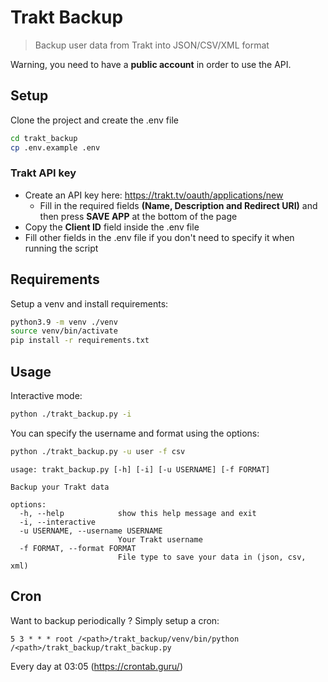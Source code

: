 # Trakt Backup

> Backup user data from Trakt into JSON/CSV/XML format

Warning, you need to have a **public account** in order to use the API.

## Setup

Clone the project and create the .env file

```bash
cd trakt_backup
cp .env.example .env
```

### Trakt API key

- Create an API key here: https://trakt.tv/oauth/applications/new
  - Fill in the required fields <b>(Name, Description and Redirect URI)</b> and then press <b>SAVE APP</b> at the bottom of the page
- Copy the **Client ID** field inside the .env file
- Fill other fields in the .env file if you don't need to specify it when running the script

## Requirements

Setup a venv and install requirements:

```bash
python3.9 -m venv ./venv
source venv/bin/activate
pip install -r requirements.txt 
```

## Usage

Interactive mode:

```bash 
python ./trakt_backup.py -i
```

You can specify the username and format using the options:

```bash
python ./trakt_backup.py -u user -f csv
```

```
usage: trakt_backup.py [-h] [-i] [-u USERNAME] [-f FORMAT]

Backup your Trakt data

options:
  -h, --help            show this help message and exit
  -i, --interactive
  -u USERNAME, --username USERNAME
                        Your Trakt username
  -f FORMAT, --format FORMAT
                        File type to save your data in (json, csv, xml)
```

## Cron

Want to backup periodically ? Simply setup a cron:

```
5 3 * * * root /<path>/trakt_backup/venv/bin/python /<path>/trakt_backup/trakt_backup.py
```

Every day at 03:05 (https://crontab.guru/)
